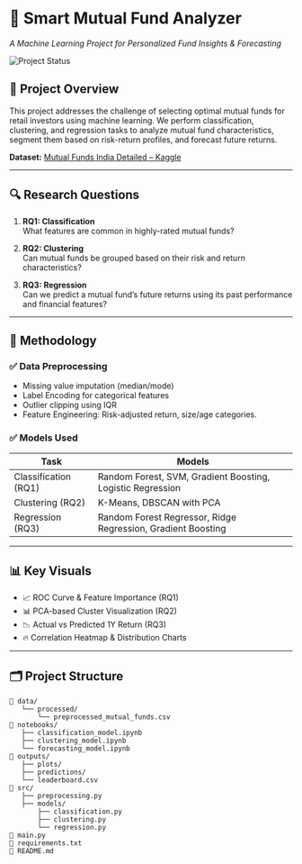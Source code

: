 # 🧠 Smart Mutual Fund Analyzer
*A Machine Learning Project for Personalized Fund Insights & Forecasting*

![Project Status](https://img.shields.io/badge/status-Completed-brightgreen)

## 📌 Project Overview

This project addresses the challenge of selecting optimal mutual funds for retail investors using machine learning. We perform classification, clustering, and regression tasks to analyze mutual fund characteristics, segment them based on risk-return profiles, and forecast future returns.

**Dataset:** [Mutual Funds India Detailed – Kaggle](https://www.kaggle.com/datasets/ravibarnawal/mutual-funds-india-detailed)

---

## 🔍 Research Questions

1. **RQ1: Classification**  
   What features are common in highly-rated mutual funds?

2. **RQ2: Clustering**  
   Can mutual funds be grouped based on their risk and return characteristics?

3. **RQ3: Regression**  
   Can we predict a mutual fund’s future returns using its past performance and financial features?

---

## 🧪 Methodology

### ✅ Data Preprocessing
- Missing value imputation (median/mode)
- Label Encoding for categorical features
- Outlier clipping using IQR
- Feature Engineering: Risk-adjusted return, size/age categories.

### ✅ Models Used
| Task | Models |
|------|--------|
| Classification (RQ1) | Random Forest, SVM, Gradient Boosting, Logistic Regression |
| Clustering (RQ2) | K-Means, DBSCAN with PCA |
| Regression (RQ3) | Random Forest Regressor, Ridge Regression, Gradient Boosting |

---

## 📊 Key Visuals

- 📈 ROC Curve & Feature Importance (RQ1)
- 📊 PCA-based Cluster Visualization (RQ2)
- 📉 Actual vs Predicted 1Y Return (RQ3)
- 🔥 Correlation Heatmap & Distribution Charts

----

## 🗂️ Project Structure

```plaintext
📁 data/
   └── processed/
       └── preprocessed_mutual_funds.csv
📁 notebooks/
   ├── classification_model.ipynb
   ├── clustering_model.ipynb
   └── forecasting_model.ipynb
📁 outputs/
   ├── plots/
   ├── predictions/
   └── leaderboard.csv
📁 src/
   ├── preprocessing.py
   ├── models/
       ├── classification.py
       ├── clustering.py
       └── regression.py
📄 main.py
📄 requirements.txt
📄 README.md
